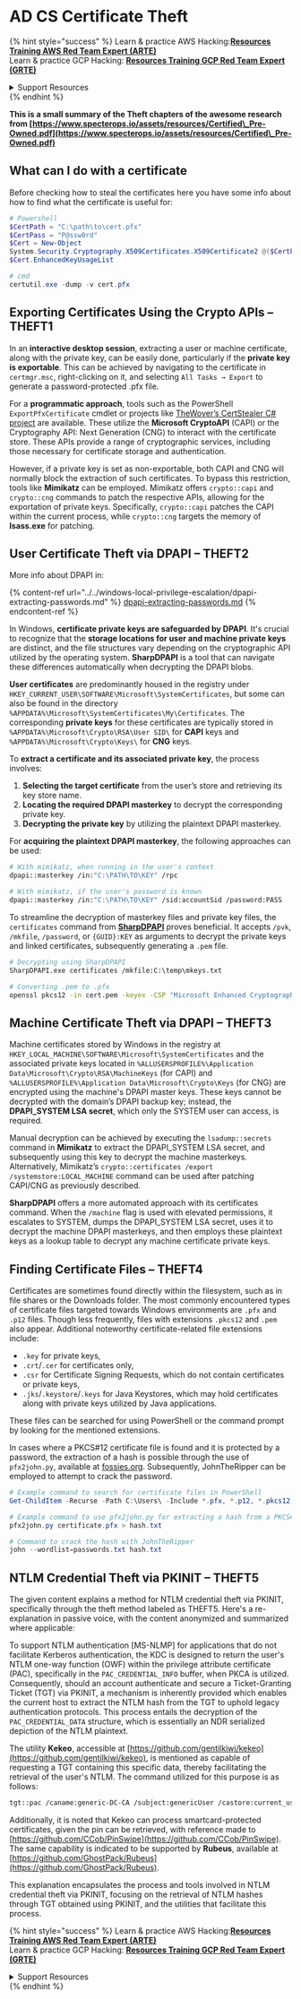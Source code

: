 # AD CS Certificate Theft

{% hint style="success" %}
Learn & practice AWS Hacking:<img src="/.gitbook/assets/arte.png" alt="" data-size="line">[**Resources Training AWS Red Team Expert (ARTE)**](https://training.khulnasoft.com/courses/arte)<img src="/.gitbook/assets/arte.png" alt="" data-size="line">\
Learn & practice GCP Hacking: <img src="/.gitbook/assets/grte.png" alt="" data-size="line">[**Resources Training GCP Red Team Expert (GRTE)**<img src="/.gitbook/assets/grte.png" alt="" data-size="line">](https://training.khulnasoft.com/courses/grte)

<details>

<summary>Support Resources</summary>

* Check the [**subscription plans**](https://patreon.com/khulnasoft)!
* **Join the** 💬 [**Discord group**](https://discord.gg/hRep4RUj7f) or the [**telegram group**](https://t.me/peass) or **follow** us on **Twitter** 🐦 [**@resources\_live**](https://twitter.com/khulnasoft\_live)**.**
* **Share hacking tricks by submitting PRs to the** [**Resources**](https://github.com/khulnasoft/resources) and [**Resources Cloud**](https://github.com/khulnasoft/resources-cloud) github repos.

</details>
{% endhint %}

**This is a small summary of the Theft chapters of the awesome research from [https://www.specterops.io/assets/resources/Certified\_Pre-Owned.pdf](https://www.specterops.io/assets/resources/Certified\_Pre-Owned.pdf)**


## What can I do with a certificate

Before checking how to steal the certificates here you have some info about how to find what the certificate is useful for:

```powershell
# Powershell
$CertPath = "C:\path\to\cert.pfx"
$CertPass = "P@ssw0rd"
$Cert = New-Object
System.Security.Cryptography.X509Certificates.X509Certificate2 @($CertPath, $CertPass)
$Cert.EnhancedKeyUsageList

# cmd
certutil.exe -dump -v cert.pfx
```

## Exporting Certificates Using the Crypto APIs – THEFT1

In an **interactive desktop session**, extracting a user or machine certificate, along with the private key, can be easily done, particularly if the **private key is exportable**. This can be achieved by navigating to the certificate in `certmgr.msc`, right-clicking on it, and selecting `All Tasks → Export` to generate a password-protected .pfx file.

For a **programmatic approach**, tools such as the PowerShell `ExportPfxCertificate` cmdlet or projects like [TheWover’s CertStealer C# project](https://github.com/TheWover/CertStealer) are available. These utilize the **Microsoft CryptoAPI** (CAPI) or the Cryptography API: Next Generation (CNG) to interact with the certificate store. These APIs provide a range of cryptographic services, including those necessary for certificate storage and authentication.

However, if a private key is set as non-exportable, both CAPI and CNG will normally block the extraction of such certificates. To bypass this restriction, tools like **Mimikatz** can be employed. Mimikatz offers `crypto::capi` and `crypto::cng` commands to patch the respective APIs, allowing for the exportation of private keys. Specifically, `crypto::capi` patches the CAPI within the current process, while `crypto::cng` targets the memory of **lsass.exe** for patching.

## User Certificate Theft via DPAPI – THEFT2

More info about DPAPI in:

{% content-ref url="../../windows-local-privilege-escalation/dpapi-extracting-passwords.md" %}
[dpapi-extracting-passwords.md](../../windows-local-privilege-escalation/dpapi-extracting-passwords.md)
{% endcontent-ref %}

In Windows, **certificate private keys are safeguarded by DPAPI**. It's crucial to recognize that the **storage locations for user and machine private keys** are distinct, and the file structures vary depending on the cryptographic API utilized by the operating system. **SharpDPAPI** is a tool that can navigate these differences automatically when decrypting the DPAPI blobs.

**User certificates** are predominantly housed in the registry under `HKEY_CURRENT_USER\SOFTWARE\Microsoft\SystemCertificates`, but some can also be found in the directory `%APPDATA%\Microsoft\SystemCertificates\My\Certificates`. The corresponding **private keys** for these certificates are typically stored in `%APPDATA%\Microsoft\Crypto\RSA\User SID\` for **CAPI** keys and `%APPDATA%\Microsoft\Crypto\Keys\` for **CNG** keys.

To **extract a certificate and its associated private key**, the process involves:

1. **Selecting the target certificate** from the user’s store and retrieving its key store name.
2. **Locating the required DPAPI masterkey** to decrypt the corresponding private key.
3. **Decrypting the private key** by utilizing the plaintext DPAPI masterkey.

For **acquiring the plaintext DPAPI masterkey**, the following approaches can be used:

```bash
# With mimikatz, when running in the user's context
dpapi::masterkey /in:"C:\PATH\TO\KEY" /rpc

# With mimikatz, if the user's password is known
dpapi::masterkey /in:"C:\PATH\TO\KEY" /sid:accountSid /password:PASS
```

To streamline the decryption of masterkey files and private key files, the `certificates` command from [**SharpDPAPI**](https://github.com/GhostPack/SharpDPAPI) proves beneficial. It accepts `/pvk`, `/mkfile`, `/password`, or `{GUID}:KEY` as arguments to decrypt the private keys and linked certificates, subsequently generating a `.pem` file.

```bash
# Decrypting using SharpDPAPI
SharpDPAPI.exe certificates /mkfile:C:\temp\mkeys.txt

# Converting .pem to .pfx
openssl pkcs12 -in cert.pem -keyex -CSP "Microsoft Enhanced Cryptographic Provider v1.0" -export -out cert.pfx
```

## Machine Certificate Theft via DPAPI – THEFT3

Machine certificates stored by Windows in the registry at `HKEY_LOCAL_MACHINE\SOFTWARE\Microsoft\SystemCertificates` and the associated private keys located in `%ALLUSERSPROFILE%\Application Data\Microsoft\Crypto\RSA\MachineKeys` (for CAPI) and `%ALLUSERSPROFILE%\Application Data\Microsoft\Crypto\Keys` (for CNG) are encrypted using the machine's DPAPI master keys. These keys cannot be decrypted with the domain’s DPAPI backup key; instead, the **DPAPI_SYSTEM LSA secret**, which only the SYSTEM user can access, is required.

Manual decryption can be achieved by executing the `lsadump::secrets` command in **Mimikatz** to extract the DPAPI_SYSTEM LSA secret, and subsequently using this key to decrypt the machine masterkeys. Alternatively, Mimikatz’s `crypto::certificates /export /systemstore:LOCAL_MACHINE` command can be used after patching CAPI/CNG as previously described.

**SharpDPAPI** offers a more automated approach with its certificates command. When the `/machine` flag is used with elevated permissions, it escalates to SYSTEM, dumps the DPAPI_SYSTEM LSA secret, uses it to decrypt the machine DPAPI masterkeys, and then employs these plaintext keys as a lookup table to decrypt any machine certificate private keys.


## Finding Certificate Files – THEFT4

Certificates are sometimes found directly within the filesystem, such as in file shares or the Downloads folder. The most commonly encountered types of certificate files targeted towards Windows environments are `.pfx` and `.p12` files. Though less frequently, files with extensions `.pkcs12` and `.pem` also appear. Additional noteworthy certificate-related file extensions include:
- `.key` for private keys,
- `.crt`/`.cer` for certificates only,
- `.csr` for Certificate Signing Requests, which do not contain certificates or private keys,
- `.jks`/`.keystore`/`.keys` for Java Keystores, which may hold certificates along with private keys utilized by Java applications.

These files can be searched for using PowerShell or the command prompt by looking for the mentioned extensions.

In cases where a PKCS#12 certificate file is found and it is protected by a password, the extraction of a hash is possible through the use of `pfx2john.py`, available at [fossies.org](https://fossies.org/dox/john-1.9.0-jumbo-1/pfx2john_8py_source.html). Subsequently, JohnTheRipper can be employed to attempt to crack the password.

```powershell
# Example command to search for certificate files in PowerShell
Get-ChildItem -Recurse -Path C:\Users\ -Include *.pfx, *.p12, *.pkcs12, *.pem, *.key, *.crt, *.cer, *.csr, *.jks, *.keystore, *.keys

# Example command to use pfx2john.py for extracting a hash from a PKCS#12 file
pfx2john.py certificate.pfx > hash.txt

# Command to crack the hash with JohnTheRipper
john --wordlist=passwords.txt hash.txt
```

## NTLM Credential Theft via PKINIT – THEFT5

The given content explains a method for NTLM credential theft via PKINIT, specifically through the theft method labeled as THEFT5. Here's a re-explanation in passive voice, with the content anonymized and summarized where applicable:

To support NTLM authentication [MS-NLMP] for applications that do not facilitate Kerberos authentication, the KDC is designed to return the user's NTLM one-way function (OWF) within the privilege attribute certificate (PAC), specifically in the `PAC_CREDENTIAL_INFO` buffer, when PKCA is utilized. Consequently, should an account authenticate and secure a Ticket-Granting Ticket (TGT) via PKINIT, a mechanism is inherently provided which enables the current host to extract the NTLM hash from the TGT to uphold legacy authentication protocols. This process entails the decryption of the `PAC_CREDENTIAL_DATA` structure, which is essentially an NDR serialized depiction of the NTLM plaintext.

The utility **Kekeo**, accessible at [https://github.com/gentilkiwi/kekeo](https://github.com/gentilkiwi/kekeo), is mentioned as capable of requesting a TGT containing this specific data, thereby facilitating the retrieval of the user's NTLM. The command utilized for this purpose is as follows:

```bash
tgt::pac /caname:generic-DC-CA /subject:genericUser /castore:current_user /domain:domain.local
```

Additionally, it is noted that Kekeo can process smartcard-protected certificates, given the pin can be retrieved, with reference made to [https://github.com/CCob/PinSwipe](https://github.com/CCob/PinSwipe). The same capability is indicated to be supported by **Rubeus**, available at [https://github.com/GhostPack/Rubeus](https://github.com/GhostPack/Rubeus).

This explanation encapsulates the process and tools involved in NTLM credential theft via PKINIT, focusing on the retrieval of NTLM hashes through TGT obtained using PKINIT, and the utilities that facilitate this process.

{% hint style="success" %}
Learn & practice AWS Hacking:<img src="/.gitbook/assets/arte.png" alt="" data-size="line">[**Resources Training AWS Red Team Expert (ARTE)**](https://training.khulnasoft.com/courses/arte)<img src="/.gitbook/assets/arte.png" alt="" data-size="line">\
Learn & practice GCP Hacking: <img src="/.gitbook/assets/grte.png" alt="" data-size="line">[**Resources Training GCP Red Team Expert (GRTE)**<img src="/.gitbook/assets/grte.png" alt="" data-size="line">](https://training.khulnasoft.com/courses/grte)

<details>

<summary>Support Resources</summary>

* Check the [**subscription plans**](https://patreon.com/khulnasoft)!
* **Join the** 💬 [**Discord group**](https://discord.gg/hRep4RUj7f) or the [**telegram group**](https://t.me/peass) or **follow** us on **Twitter** 🐦 [**@resources\_live**](https://twitter.com/khulnasoft\_live)**.**
* **Share hacking tricks by submitting PRs to the** [**Resources**](https://github.com/khulnasoft/resources) and [**Resources Cloud**](https://github.com/khulnasoft/resources-cloud) github repos.

</details>
{% endhint %}

